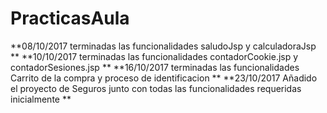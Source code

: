 # PracticasAula
**08/10/2017 terminadas las funcionalidades saludoJsp y calculadoraJsp **
**10/10/2017 terminadas las funcionalidades contadorCookie.jsp y contadorSesiones.jsp **
**16/10/2017 terminadas las funcionalidades Carrito de la compra y proceso de identificacion **
**23/10/2017 Añadido el proyecto de Seguros junto con todas las funcionalidades requeridas inicialmente **